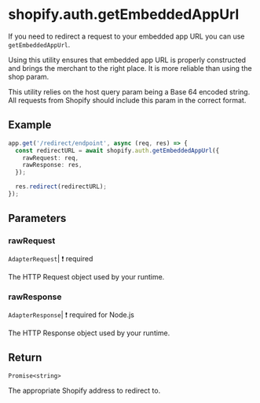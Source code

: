 # shopify.auth.getEmbeddedAppUrl

If you need to redirect a request to your embedded app URL you can use `getEmbeddedAppUrl`.

Using this utility ensures that embedded app URL is properly constructed and brings the merchant to the right place. It is more reliable than using the shop param.

This utility relies on the host query param being a Base 64 encoded string. All requests from Shopify should include this param in the correct format.

## Example

```ts
app.get('/redirect/endpoint', async (req, res) => {
  const redirectURL = await shopify.auth.getEmbeddedAppUrl({
    rawRequest: req,
    rawResponse: res,
  });

  res.redirect(redirectURL);
});
```

## Parameters

### rawRequest

`AdapterRequest`| :exclamation: required

The HTTP Request object used by your runtime.

### rawResponse

`AdapterResponse`| :exclamation: required for Node.js

The HTTP Response object used by your runtime.

## Return

`Promise<string>`

The appropriate Shopify address to redirect to.
